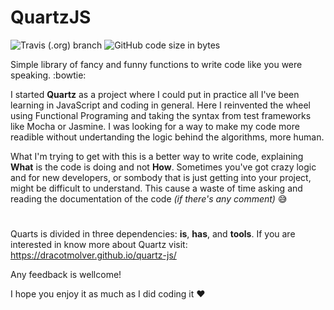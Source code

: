 # QuartzJS

![Travis (.org) branch](https://img.shields.io/travis/DracotMolver/quartz-js/master)
![GitHub code size in bytes](https://img.shields.io/github/languages/code-size/DracotMolver/quartz-js)

Simple library of fancy and funny functions to write code like you were speaking. :bowtie:

I started **Quartz** as a project where I could put in practice all I've been learning in JavaScript and coding in general. Here I reinvented the wheel using Functional Programing and taking the syntax from test frameworks like Mocha or Jasmine. I was looking for a way to make my code more readible without undertanding the logic behind the algorithms, more human.

What I'm trying to get with this is a better way to write code, explaining **What** is the code is doing and not **How**. Sometimes you've got crazy logic and for new developers, or sombody that is just getting into your project, might be difficult to understand. This cause a waste of time asking and reading the documentation of the code _(if there's any comment)_ :sweat_smile:

#

Quarts is divided in three dependencies: **is**, **has**, and **tools**. If you are interested in know more about Quartz visit: https://dracotmolver.github.io/quartz-js/

Any feedback is wellcome!

I hope you enjoy it as much as I did coding it :heart: